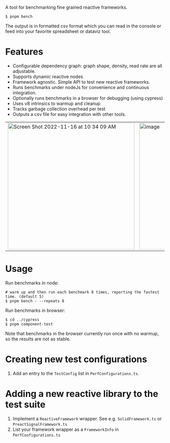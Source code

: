 A tool for benchmarking fine grained reactive frameworks.

```
$ pnpm bench
```

The output is in formatted csv format which you can read in the console
or feed into your favorite spreadsheet or dataviz tool.

# Features

- Configurable dependency graph: graph shape, density, read rate are all adjustable.
- Supports dynamic reactive nodes
- Framework agnostic. Simple API to test new reactive frameworks.
- Runs benchmarks under nodeJs for convenience and continuous integration.
- Optionally runs benchmarks in a browser for debugging (using cypress)
- Uses v8 intrinsics to warmup and cleanup
- Tracks garbage collection overhead per test
- Outputs a csv file for easy integration with other tools.
<table>
  <tr>
    <td> 
      <img width="400" alt="Screen Shot 2022-11-16 at 10 34 09 AM" src="https://user-images.githubusercontent.com/63816/202264375-04f15400-bb36-424c-8bb3-ac149491d4ac.png">
    </td>
    <td>
      <img width="400" alt="image" src="https://user-images.githubusercontent.com/63816/202264535-e181bf3b-4444-43d8-8d06-afd56a1297e7.png">
    </td>
  </tr>
</table>

# Usage

Run benchmarks in node:

```
# warm up and then run each benchmark 8 times, reporting the fastest time. (default 5)
$ pnpm bench - --repeats 8

```

Run benchmarks in browser:

```
$ cd ../cypress
$ pnpm component-test
```

Note that benchmarks in the browser currently run once with no warmup, so the results are not
as stable.

# Creating new test configurations

1. Add an entry to the `TestConfig` list in `PerfConfigurations.ts`.

# Adding a new reactive library to the test suite

1. Implement a `ReactiveFramework` wrapper. See e.g. `SolidFramework.ts` or `PreactSignalFramework.ts`
2. List your framework wrapper as a `FrameworkInfo` in `PerfConfigurations.ts`
